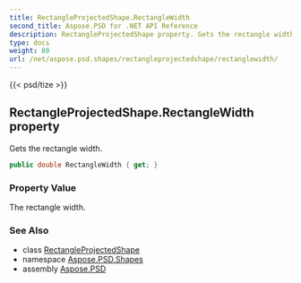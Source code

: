 ```yaml
---
title: RectangleProjectedShape.RectangleWidth
second_title: Aspose.PSD for .NET API Reference
description: RectangleProjectedShape property. Gets the rectangle width
type: docs
weight: 80
url: /net/aspose.psd.shapes/rectangleprojectedshape/rectanglewidth/
---
```

{{< psd/tize >}}
## RectangleProjectedShape.RectangleWidth property

Gets the rectangle width.

```csharp
public double RectangleWidth { get; }
```

### Property Value

The rectangle width.

### See Also

* class [RectangleProjectedShape](../)
* namespace [Aspose.PSD.Shapes](../../../aspose.psd.shapes/)
* assembly [Aspose.PSD](../../../)


